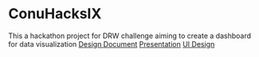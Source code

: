 # ConuHacksIX

This a hackathon project for DRW challenge aiming to create a dashboard for data visualization
[Design Document](https://docs.google.com/document/d/1_vQJj9IZRJWBEDdJDgo04wPqLqjL0yNbhLtCfz2oCxU/edit?usp=sharing)
[Presentation](https://docs.google.com/presentation/d/1gjpFSOWRlOU2Xr-Q_p9k1MJl9pJ-2z3T_b_rnVM56DM/edit?usp=sharing)
[UI Design](https://www.figma.com/design/82kqGULxBIJd32DJnVFyHK/ConuHacks-IX?node-id=0-1&t=5xDaO5cL4wledjIu-1)

